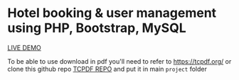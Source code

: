 # Hotel booking & user management using PHP, Bootstrap, MySQL
<a href="http://easestay-hotel.infinityfreeapp.com/">LIVE DEMO</a>

To be able to use download in pdf you'll need to refer to https://tcpdf.org/ or clone this github repo <a href="https://github.com/tecnickcom/TCPDF.git">TCPDF REPO</a> and put it in main ```project``` folder
